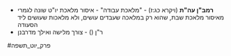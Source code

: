 * **רמב"ן עה"ת** (ויקרא כג:ז) \- "מלאכת עבודה" \- איסור מלאכת יו"ט שונה לגמרי מאיסור מלאכת שבת, שהוא רק במלאכה שעבדים עושים, ולא מלאכות שעושים ליד הסעודה
* ר"ן () - צורך מלישה ואילך מדרבנן

#פרק_יוט_תשפה